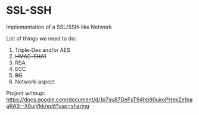 # SSL-SSH
Implementation of a SSL/SSH-like Network



List of things we need to do:

1. Triple-Des and/or AES
2. ~~HMAC-SHA1~~
3. RSA
4. ECC
5. ~~BG~~
6. Network-aspect

Project writeup: https://docs.google.com/document/d/1p7xu87DeFxT94hb90uiroPHekZe1nagRAS--X8ujVkk/edit?usp=sharing